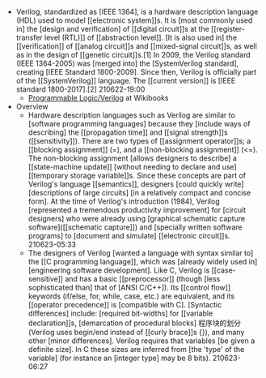 - Verilog, standardized as [IEEE 1364], is a hardware description language (HDL) used to model [[electronic system]]s. It is [most commonly used in] the [design and verification] of [[digital circuit]]s at the [[register-transfer level (RTL)]] of [[abstraction level]]. [It is also used in] the [[verification]] of [[analog circuit]]s and [[mixed-signal circuit]]s, as well as in the design of [[genetic circuit]]s.[1] In 2009, the Verilog standard (IEEE 1364-2005) was [merged into] the [SystemVerilog standard], creating [IEEE Standard 1800-2009]. Since then, Verilog is officially part of the [[SystemVerilog]] language. The [[current version]] is [IEEE standard 1800-2017].[2]
210622-19:00
    - [Programmable Logic/Verilog](https://en.wikibooks.org/wiki/Programmable_Logic/Verilog) at Wikibooks
- Overview
    - Hardware description languages such as Verilog are similar to [software programming languages] because they [include ways of describing] the [[propagation time]] and [[signal strength]]s ([[sensitivity]]). There are two types of [[assignment operator]]s; a [[blocking assignment]] (=), and a [[non-blocking assignment]] (<=). The non-blocking assignment [allows designers to describe] a [[state-machine update]] [without needing to declare and use] [[temporary storage variable]]s. Since these concepts are part of Verilog's language [[semantics]], designers [could quickly write] [descriptions of large circuits] [in a relatively compact and concise form]. At the time of Verilog's introduction (1984), Verilog [represented a tremendous productivity improvement] for [circuit designers] who were already using [graphical schematic capture software]([[schematic capture]]) and [specially written software programs] to [document and simulate] [[electronic circuit]]s.
210623-05:33
    - The designers of Verilog [wanted a language with syntax similar to] the [[C programming language]], which was [already widely used in] [engineering software development]. Like C, Verilog is [[case-sensitive]] and has a basic [[preprocessor]] (though [less sophisticated than] that of [ANSI C/C++]). Its [[control flow]] keywords (if/else, for, while, case, etc.) are equivalent, and its [[operator precedence]] is [compatible with C]. [Syntactic differences] include: [required bit-widths] for [[variable declaration]]s, [demarcation of procedural blocks] 程序块的划分 (Verilog uses begin/end instead of [[curly brace]]s {}), and many other [minor differences]. Verilog requires that variables [be given a definite size]. In C these sizes are inferred from [the 'type' of the variable] (for instance an [integer type] may be 8 bits).
210623-06:27
